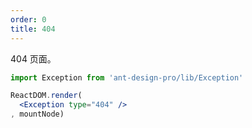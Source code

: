 ```yaml
---
order: 0
title: 404
---
```


404 页面。

````jsx
import Exception from 'ant-design-pro/lib/Exception'

ReactDOM.render(
  <Exception type="404" />
, mountNode)
````
